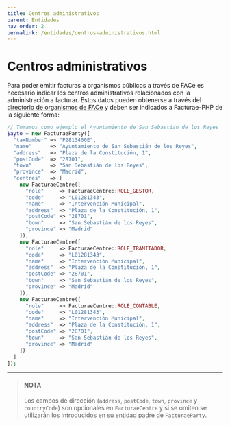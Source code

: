 ```yaml
---
title: Centros administrativos
parent: Entidades
nav_order: 2
permalink: /entidades/centros-administrativos.html
---
```


# Centros administrativos
Para poder emitir facturas a organismos públicos a través de FACe es necesario indicar los centros administrativos relacionados con la administración a facturar.
Estos datos pueden obtenerse a través del [directorio de organismos de FACe](https://face.gob.es/es/directorio/administraciones/) y deben ser indicados a Facturae-PHP de la siguiente forma:
```php
// Tomamos como ejemplo el Ayuntamiento de San Sebastián de los Reyes
$ayto = new FacturaeParty([
  "taxNumber" => "P2813400E",
  "name"      => "Ayuntamiento de San Sebastián de los Reyes",
  "address"   => "Plaza de la Constitución, 1",
  "postCode"  => "28701",
  "town"      => "San Sebastián de los Reyes",
  "province"  => "Madrid",
  "centres"   => [
    new FacturaeCentre([
      "role"     => FacturaeCentre::ROLE_GESTOR,
      "code"     => "L01281343",
      "name"     => "Intervención Municipal",
      "address"  => "Plaza de la Constitución, 1",
      "postCode" => "28701",
      "town"     => "San Sebastián de los Reyes",
      "province" => "Madrid"
    ]),
    new FacturaeCentre([
      "role"     => FacturaeCentre::ROLE_TRAMITADOR,
      "code"     => "L01281343",
      "name"     => "Intervención Municipal",
      "address"  => "Plaza de la Constitución, 1",
      "postCode" => "28701",
      "town"     => "San Sebastián de los Reyes",
      "province" => "Madrid"
    ]),
    new FacturaeCentre([
      "role"     => FacturaeCentre::ROLE_CONTABLE,
      "code"     => "L01281343",
      "name"     => "Intervención Municipal",
      "address"  => "Plaza de la Constitución, 1",
      "postCode" => "28701",
      "town"     => "San Sebastián de los Reyes",
      "province" => "Madrid"
    ])
  ]
]);
```

---

> #### NOTA
> Los campos de dirección (`address`, `postCode`, `town`, `province` y `countryCode`) son opcionales en `FacturaeCentre` y si se omiten se utilizarán los introducidos en su entidad padre de `FacturaeParty`.

